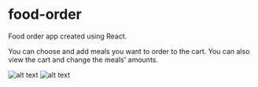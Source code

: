 # food-order
Food order app created using React.

You can choose and add meals you want to order to the cart. You can also view the cart and change the meals' amounts.

![alt text](https://user-images.githubusercontent.com/62252059/284080766-5be4f6a1-73b9-4eab-b57e-bdf7cbd258d0.jpg)
![alt text](https://user-images.githubusercontent.com/62252059/284080739-fe9f462b-3146-4dd6-993a-2b5f192ba9d2.jpg)
